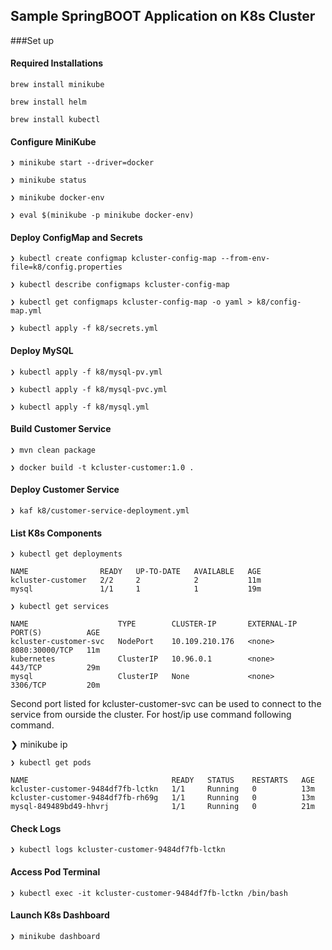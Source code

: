 ## Sample SpringBOOT Application on K8s Cluster

###Set up
#### Required Installations
```
brew install minikube 

brew install helm 

brew install kubectl 
```
#### Configure MiniKube
```aidl
❯ minikube start --driver=docker

❯ minikube status

❯ minikube docker-env

❯ eval $(minikube -p minikube docker-env)
```

#### Deploy ConfigMap and Secrets
```aidl
❯ kubectl create configmap kcluster-config-map --from-env-file=k8/config.properties

❯ kubectl describe configmaps kcluster-config-map

❯ kubectl get configmaps kcluster-config-map -o yaml > k8/config-map.yml

❯ kubectl apply -f k8/secrets.yml
```

#### Deploy MySQL
```aidl
❯ kubectl apply -f k8/mysql-pv.yml

❯ kubectl apply -f k8/mysql-pvc.yml

❯ kubectl apply -f k8/mysql.yml
```

#### Build Customer Service
```aidl
❯ mvn clean package

❯ docker build -t kcluster-customer:1.0 .
```

#### Deploy Customer Service

```aidl
❯ kaf k8/customer-service-deployment.yml 
```
#### List K8s Components
```aidl
❯ kubectl get deployments

NAME                READY   UP-TO-DATE   AVAILABLE   AGE
kcluster-customer   2/2     2            2           11m
mysql               1/1     1            1           19m
```
```aidl
❯ kubectl get services

NAME                    TYPE        CLUSTER-IP       EXTERNAL-IP   PORT(S)          AGE
kcluster-customer-svc   NodePort    10.109.210.176   <none>        8080:30000/TCP   11m
kubernetes              ClusterIP   10.96.0.1        <none>        443/TCP          29m
mysql                   ClusterIP   None             <none>        3306/TCP         20m
```
Second port listed for kcluster-customer-svc can be used to connect to the service from ourside the cluster. 
For host/ip use command following command.

❯ minikube ip
```aidl
❯ kubectl get pods

NAME                                READY   STATUS    RESTARTS   AGE
kcluster-customer-9484df7fb-lctkn   1/1     Running   0          13m
kcluster-customer-9484df7fb-rh69g   1/1     Running   0          13m
mysql-849489bd49-hhvrj              1/1     Running   0          21m
```
#### Check Logs
```aidl
❯ kubectl logs kcluster-customer-9484df7fb-lctkn
```

#### Access Pod Terminal
```aidl
❯ kubectl exec -it kcluster-customer-9484df7fb-lctkn /bin/bash
```
#### Launch K8s Dashboard
```aidl
❯ minikube dashboard
```













